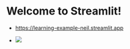 # Welcome to Streamlit!

* https://learning-example-neil.streamlit.app

* ![](https://komarev.com/ghpvc/?username=neilyJarvis2024&color=gray)
